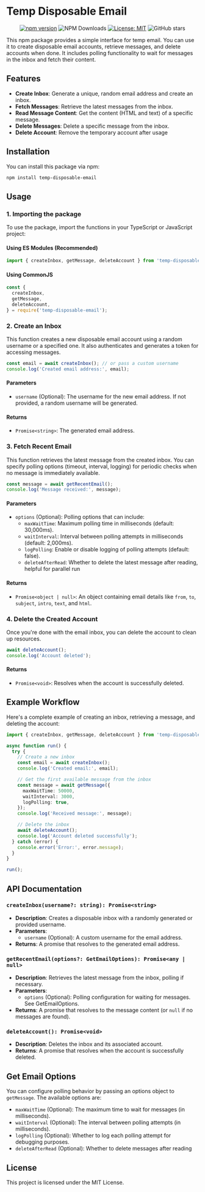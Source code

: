 # Temp Disposable Email

<span align="center">

[![npm version](https://badge.fury.io/js/temp-disposable-email.svg)](https://www.npmjs.com/package/gmail-tester)
![NPM Downloads](https://img.shields.io/npm/d18m/temp-disposable-email)
[![License: MIT](https://img.shields.io/badge/License-MIT-yellow.svg)](https://opensource.org/licenses/MIT)
![GitHub stars](https://img.shields.io/github/stars/pirasanthan-jesugeevegan/temp-disposable-email?style=social)

</span>

This npm package provides a simple interface for temp email. You can use it to create disposable email accounts, retrieve messages, and delete accounts when done. It includes polling functionality to wait for messages in the inbox and fetch their content.

## Features

- **Create Inbox**: Generate a unique, random email address and create an inbox.
- **Fetch Messages**: Retrieve the latest messages from the inbox.
- **Read Message Content**: Get the content (HTML and text) of a specific message.
- **Delete Messages**: Delete a specific message from the inbox.
- **Delete Account**: Remove the temporary account after usage

## Installation

You can install this package via npm:

```bash
npm install temp-disposable-email
```

## Usage

### 1\. Importing the package

To use the package, import the functions in your TypeScript or JavaScript project:

#### Using ES Modules (Recommended)

```typescript
import { createInbox, getMessage, deleteAccount } from 'temp-disposable-email';
```

#### Using CommonJS

```javascript
const {
  createInbox,
  getMessage,
  deleteAccount,
} = require('temp-disposable-email');
```

### 2\. Create an Inbox

This function creates a new disposable email account using a random username or a specified one. It also authenticates and generates a token for accessing messages.

```typescript
const email = await createInbox(); // or pass a custom username
console.log('Created email address:', email);
```

#### Parameters

- `username` (Optional): The username for the new email address. If not provided, a random username will be generated.

#### Returns

- `Promise<string>`: The generated email address.

### 3\. Fetch Recent Email

This function retrieves the latest message from the created inbox. You can specify polling options (timeout, interval, logging) for periodic checks when no message is immediately available.

```typescript
const message = await getRecentEmail();
console.log('Message received:', message);
```

#### Parameters

- `options` (Optional): Polling options that can include:
  - `maxWaitTime`: Maximum polling time in milliseconds (default: 30,000ms).
  - `waitInterval`: Interval between polling attempts in milliseconds (default: 2,000ms).
  - `logPolling`: Enable or disable logging of polling attempts (default: false).
  - `deleteAfterRead`: Whether to delete the latest message after reading, helpful for parallel run

#### Returns

- `Promise<object | null>`: An object containing email details like `from`, `to`, `subject`, `intro`, `text`, and `html`.

### 4\. Delete the Created Account

Once you're done with the email inbox, you can delete the account to clean up resources.

```typescript
await deleteAccount();
console.log('Account deleted');
```

#### Returns

- `Promise<void>`: Resolves when the account is successfully deleted.

## Example Workflow

Here's a complete example of creating an inbox, retrieving a message, and deleting the account:

```typescript
import { createInbox, getMessage, deleteAccount } from 'temp-disposable-email';

async function run() {
  try {
    // Create a new inbox
    const email = await createInbox();
    console.log('Created email:', email);

    // Get the first available message from the inbox
    const message = await getMessage({
      maxWaitTime: 50000,
      waitInterval: 3000,
      logPolling: true,
    });
    console.log('Received message:', message);

    // Delete the inbox
    await deleteAccount();
    console.log('Account deleted successfully');
  } catch (error) {
    console.error('Error:', error.message);
  }
}

run();
```

## API Documentation

### `createInbox(username?: string): Promise<string>`

- **Description**: Creates a disposable inbox with a randomly generated or provided username.
- **Parameters**:
  - `username` (Optional): A custom username for the email address.
- **Returns**: A promise that resolves to the generated email address.

### `getRecentEmail(options?: GetEmailOptions): Promise<any | null>`

- **Description**: Retrieves the latest message from the inbox, polling if necessary.
- **Parameters**:
  - `options` (Optional): Polling configuration for waiting for messages. See GetEmailOptions.
- **Returns**: A promise that resolves to the message content (or `null` if no messages are found).

### `deleteAccount(): Promise<void>`

- **Description**: Deletes the inbox and its associated account.
- **Returns**: A promise that resolves when the account is successfully deleted.

## Get Email Options

You can configure polling behavior by passing an options object to `getMessage`. The available options are:

- `maxWaitTime` (Optional): The maximum time to wait for messages (in milliseconds).
- `waitInterval` (Optional): The interval between polling attempts (in milliseconds).
- `logPolling` (Optional): Whether to log each polling attempt for debugging purposes.
- `deleteAfterRead` (Optional): Whether to delete messages after reading

## License

This project is licensed under the MIT License.
